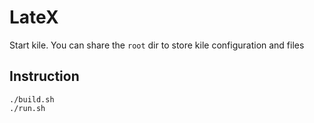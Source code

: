 # LateX
Start kile.
You can share the `root` dir to store kile configuration and files
## Instruction
```
./build.sh
./run.sh

```
